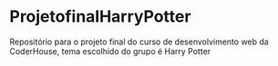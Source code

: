 # ProjetofinalHarryPotter
Repositório para o projeto final do curso de desenvolvimento web da CoderHouse, tema escolhido do grupo é Harry Potter

